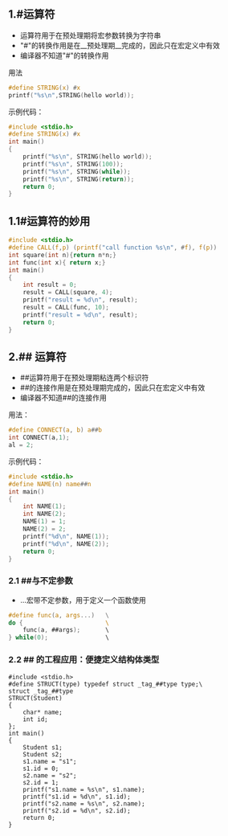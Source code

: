 ## 1.\#运算符

* 运算符用于在预处理期将宏参数转换为字符串
* "#"的转换作用是在__预处理期__完成的，因此只在宏定义中有效
* 编译器不知道"#"的转换作用

用法

```c
#define STRING(x) #x
printf("%s\n",STRING(hello world));
```
示例代码：

```c
#include <stdio.h>
#define STRING(x) #x 
int main()
{
	printf("%s\n", STRING(hello world));
	printf("%s\n", STRING(100));
	printf("%s\n", STRING(while));
	printf("%s\n", STRING(return));
	return 0;
} 
```

## 1.1\#运算符的妙用

```c
#include <stdio.h>
#define CALL(f,p) (printf("call function %s\n", #f), f(p))
int square(int n){return n*n;}
int func(int x){ return x;}
int main()
{
	int result = 0;
	result = CALL(square, 4);
	printf("result = %d\n", result);
	result = CALL(func, 10);
	printf("result = %d\n", result);
	return 0;
}
```

## 2.\## 运算符 

* ##运算符用于在预处理期粘连两个标识符
* ##的连接作用是在预处理期完成的，因此只在宏定义中有效
* 编译器不知道##的连接作用

用法：

```c
#define CONNECT(a, b) a##b
int CONNECT(a,1);
al = 2;
```

示例代码：

```c
#include <stdio.h>
#define NAME(n) name##n
int main()
{
	int NAME(1);
	int NAME(2);
	NAME(1) = 1;
	NAME(2) = 2; 
	printf("%d\n", NAME(1));
	printf("%d\n", NAME(2));
	return 0;
}
```

### 2.1 \##与不定参数
* ...宏带不定参数，用于定义一个函数使用

```c
#define func(a, args...)   \
do {					   \ 
	func(a, ##args);	   \
} while(0);                \
```

### 2.2 \## 的工程应用：便捷定义结构体类型

	#include <stdio.h>
	#define STRUCT(type) typedef struct _tag_##type type;\
	struct _tag_##type
	STRUCT(Student)
	{
		char* name;
		int id;
	};
	int main()
	{
		Student s1;
		Student s2;
		s1.name = "s1";
		s1.id = 0;
		s2.name = "s2";
		s2.id = 1;
		printf("s1.name = %s\n", s1.name);
		printf("s1.id = %d\n", s1.id);
		printf("s2.name = %s\n", s2.name);
		printf("s2.id = %d\n", s2.id);
		return 0;
	}


​	

